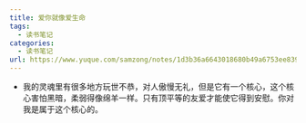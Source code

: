 ```yaml
---
title: 爱你就像爱生命
tags: 
  - 读书笔记
categories:
  - 读书笔记
url: https://www.yuque.com/samzong/notes/1d3b36a6643018680b49a6753ee839f2
---
```


- 我的灵魂里有很多地方玩世不恭，对人傲慢无礼，但是它有一个核心，这个核心害怕黑暗，柔弱得像绵羊一样。只有顶平等的友爱才能使它得到安慰。你对我是属于这个核心的。
